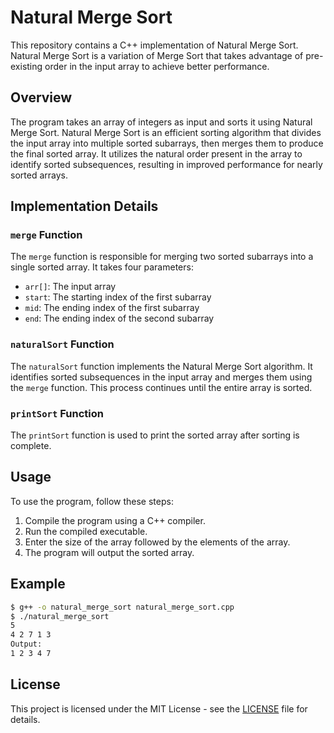 # Natural Merge Sort

This repository contains a C++ implementation of Natural Merge Sort. Natural Merge Sort is a variation of Merge Sort that takes advantage of pre-existing order in the input array to achieve better performance.

## Overview

The program takes an array of integers as input and sorts it using Natural Merge Sort. Natural Merge Sort is an efficient sorting algorithm that divides the input array into multiple sorted subarrays, then merges them to produce the final sorted array. It utilizes the natural order present in the array to identify sorted subsequences, resulting in improved performance for nearly sorted arrays.

## Implementation Details

### `merge` Function

The `merge` function is responsible for merging two sorted subarrays into a single sorted array. It takes four parameters:
- `arr[]`: The input array
- `start`: The starting index of the first subarray
- `mid`: The ending index of the first subarray
- `end`: The ending index of the second subarray

### `naturalSort` Function

The `naturalSort` function implements the Natural Merge Sort algorithm. It identifies sorted subsequences in the input array and merges them using the `merge` function. This process continues until the entire array is sorted.

### `printSort` Function

The `printSort` function is used to print the sorted array after sorting is complete.

## Usage

To use the program, follow these steps:
1. Compile the program using a C++ compiler.
2. Run the compiled executable.
3. Enter the size of the array followed by the elements of the array.
4. The program will output the sorted array.

## Example

```bash
$ g++ -o natural_merge_sort natural_merge_sort.cpp
$ ./natural_merge_sort
5
4 2 7 1 3
Output:
1 2 3 4 7
```

## License

This project is licensed under the MIT License - see the [LICENSE](LICENSE) file for details.
